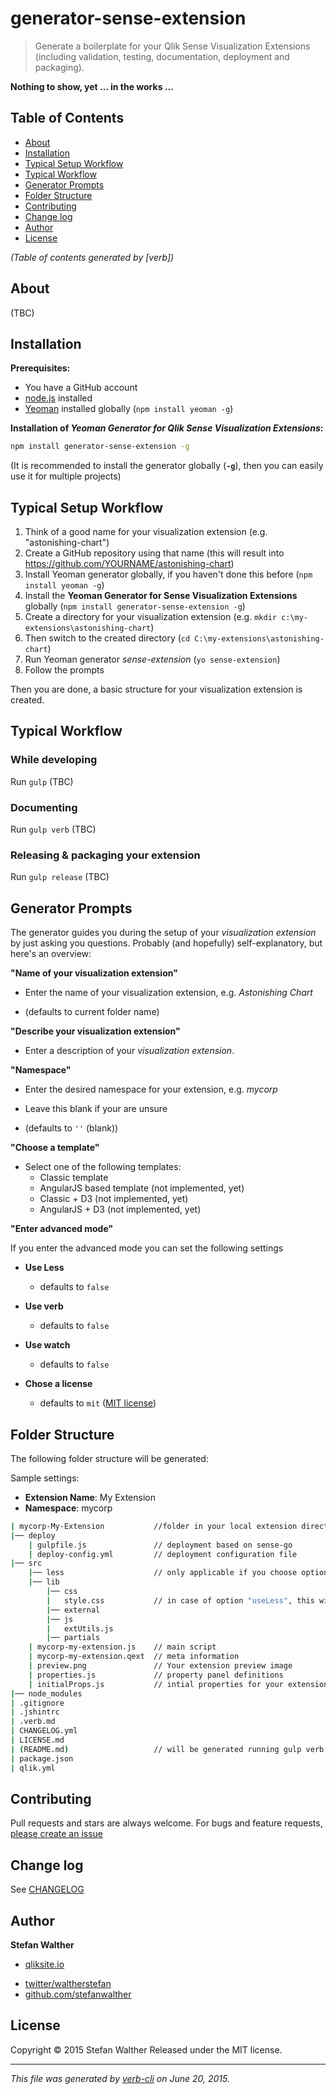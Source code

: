 # generator-sense-extension

> Generate a boilerplate for your Qlik Sense Visualization Extensions (including validation, testing, documentation, deployment and packaging).

**Nothing to show, yet ... in the works ...**

## Table of Contents

<!-- toc -->

* [About](#about)
* [Installation](#installation)
* [Typical Setup Workflow](#typical-setup-workflow)
* [Typical Workflow](#typical-workflow)
* [Generator Prompts](#generator-prompts)
* [Folder Structure](#folder-structure)
* [Contributing](#contributing)
* [Change log](#change-log)
* [Author](#author)
* [License](#license)

_(Table of contents generated by [verb])_

<!-- tocstop -->

## About

(TBC)

## Installation

**Prerequisites:**

* You have a GitHub account
* [node.js](https://nodejs.org/) installed
* [Yeoman](http://yeoman.io/) installed globally (`npm install yeoman -g`)

**Installation of _Yeoman Generator for Qlik Sense Visualization Extensions_:**

```bash
npm install generator-sense-extension -g
```

(It is recommended to install the generator globally (**`-g`**), then you can easily use it for multiple projects)

## Typical Setup Workflow

1. Think of a good name for your visualization extension (e.g. "astonishing-chart")
2. Create a GitHub repository using that name (this will result into https://github.com/YOURNAME/astonishing-chart)
3. Install Yeoman generator globally, if you haven't done this before (`npm install yeoman -g`)
4. Install the **Yeoman Generator for Sense Visualization Extensions** globally (`npm install generator-sense-extension -g`)
5. Create a directory for your visualization extension (e.g. `mkdir c:\my-extensions\astonishing-chart`)
6. Then switch to the created directory (`cd C:\my-extensions\astonishing-chart`)
7. Run Yeoman generator _sense-extension_ (`yo sense-extension`)
8. Follow the prompts

Then you are done, a basic structure for your visualization extension is created.

## Typical Workflow

### While developing

Run `gulp`
(TBC)

### Documenting

Run `gulp verb`
(TBC)

### Releasing & packaging your extension

Run `gulp release`
(TBC)

## Generator Prompts

The generator guides you during the setup of your _visualization extension_ by just asking you questions.
Probably (and hopefully) self-explanatory, but here's an overview:

**"Name of your visualization extension"**

* Enter the name of your visualization extension, e.g. _Astonishing Chart_

* (defaults to current folder name)

**"Describe your visualization extension"**

* Enter a description of your _visualization extension_.

**"Namespace"**

* Enter the desired namespace for your extension, e.g. _mycorp_

* Leave this blank if your are unsure
* (defaults to `''` (blank))

**"Choose a template"**

* Select one of the following templates:
  - Classic template
  - AngularJS based template (not implemented, yet)
  - Classic + D3 (not implemented, yet)
  - AngularJS + D3 (not implemented, yet)

**"Enter advanced mode"**

If you enter the advanced mode you can set the following settings

* **Use Less**

  - defaults to `false`

* **Use verb**

  - defaults to `false`

* **Use watch**

  - defaults to `false`
* **Chose a license**

  - defaults to `mit` ([MIT license](http://opensource.org/licenses/MIT))

## Folder Structure

The following folder structure will be generated:

Sample settings:

* **Extension Name**: My Extension
* **Namespace**: mycorp

```bash
| mycorp-My-Extension           //folder in your local extension directory
|── deploy
    | gulpfile.js               // deployment based on sense-go
    | deploy-config.yml         // deployment configuration file
|── src
    |── less                    // only applicable if you choose option "useLess"
    |── lib
        |── css
        |   style.css           // in case of option "useLess", this will be generated
        |── external
        |── js
        |   extUtils.js
        |── partials
    | mycorp-my-extension.js    // main script
    | mycorp-my-extension.qext  // meta information
    | preview.png               // Your extension preview image
    | properties.js             // property panel definitions
    | initialProps.js           // intial properties for your extension
|── node_modules
| .gitignore
| .jshintrc
| .verb.md
| CHANGELOG.yml
| LICENSE.md
| (README.md)                   // will be generated running gulp verb
| package.json
| qlik.yml
```

## Contributing

Pull requests and stars are always welcome. For bugs and feature requests, [please create an issue](https://github.com/stefanwalther/generator-sense-extension/issues/new)

## Change log

See [CHANGELOG](CHANGELOG.yml)

## Author

**Stefan Walther**

+ [qliksite.io](http://qliksite.io)
* [twitter/waltherstefan](http://twitter.com/waltherstefan)
* [github.com/stefanwalther](http://github.com/stefanwalther)

## License

Copyright © 2015 Stefan Walther
Released under the MIT license.

***

_This file was generated by [verb-cli](https://github.com/assemble/verb-cli) on June 20, 2015._